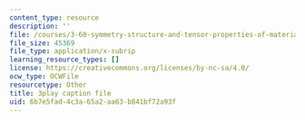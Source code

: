 ```yaml
---
content_type: resource
description: ''
file: /courses/3-60-symmetry-structure-and-tensor-properties-of-materials-fall-2005/6b7e5fad4c3a65a2aa63b841bf72a93f_pEOSGrQkn44.srt
file_size: 45369
file_type: application/x-subrip
learning_resource_types: []
license: https://creativecommons.org/licenses/by-nc-sa/4.0/
ocw_type: OCWFile
resourcetype: Other
title: 3play caption file
uid: 6b7e5fad-4c3a-65a2-aa63-b841bf72a93f
---
```

